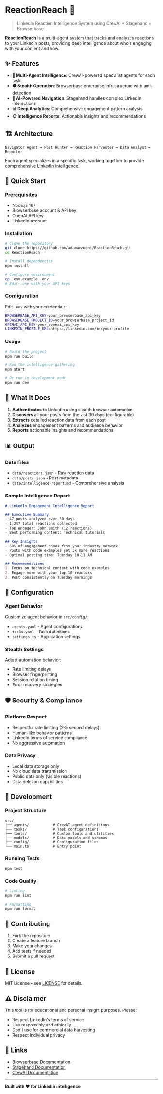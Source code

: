 # ReactionReach 🚀

> LinkedIn Reaction Intelligence System using CrewAI + Stagehand + Browserbase

**ReactionReach** is a multi-agent system that tracks and analyzes reactions to your LinkedIn posts, providing deep intelligence about who's engaging with your content and how.

## ✨ Features

- **🤖 Multi-Agent Intelligence**: CrewAI-powered specialist agents for each task
- **🕵️ Stealth Operation**: Browserbase enterprise infrastructure with anti-detection
- **🧠 AI-Powered Navigation**: Stagehand handles complex LinkedIn interactions
- **📊 Deep Analytics**: Comprehensive engagement pattern analysis
- **📋 Intelligence Reports**: Actionable insights and recommendations

## 🏗️ Architecture

```
Navigator Agent → Post Hunter → Reaction Harvester → Data Analyst → Reporter
```

Each agent specializes in a specific task, working together to provide comprehensive LinkedIn intelligence.

## 🚀 Quick Start

### Prerequisites

- Node.js 18+
- Browserbase account & API key
- OpenAI API key
- LinkedIn account

### Installation

```bash
# Clone the repository
git clone https://github.com/adamanzuoni/ReactionReach.git
cd ReactionReach

# Install dependencies
npm install

# Configure environment
cp .env.example .env
# Edit .env with your API keys
```

### Configuration

Edit `.env` with your credentials:

```bash
BROWSERBASE_API_KEY=your_browserbase_api_key
BROWSERBASE_PROJECT_ID=your_browserbase_project_id
OPENAI_API_KEY=your_openai_api_key
LINKEDIN_PROFILE_URL=https://linkedin.com/in/your-profile
```

### Usage

```bash
# Build the project
npm run build

# Run the intelligence gathering
npm start

# Or run in development mode
npm run dev
```

## 🎯 What It Does

1. **Authenticates** to LinkedIn using stealth browser automation
2. **Discovers** all your posts from the last 30 days (configurable)
3. **Extracts** detailed reaction data from each post
4. **Analyzes** engagement patterns and audience behavior
5. **Reports** actionable insights and recommendations

## 📊 Output

### Data Files
- `data/reactions.json` - Raw reaction data
- `data/posts.json` - Post metadata
- `data/intelligence-report.md` - Comprehensive analysis

### Sample Intelligence Report

```markdown
# LinkedIn Engagement Intelligence Report

## Executive Summary
- 47 posts analyzed over 30 days
- 1,247 total reactions collected
- Top engager: John Smith (12 reactions)
- Best performing content: Technical tutorials

## Key Insights
- 68% of engagement comes from your industry network
- Posts with code examples get 3x more reactions
- Optimal posting time: Tuesday 10-11 AM

## Recommendations
1. Focus on technical content with code examples
2. Engage more with your top 10 reactors
3. Post consistently on Tuesday mornings
```

## 🔧 Configuration

### Agent Behavior
Customize agent behavior in `src/config/`:
- `agents.yaml` - Agent configurations
- `tasks.yaml` - Task definitions
- `settings.ts` - Application settings

### Stealth Settings
Adjust automation behavior:
- Rate limiting delays
- Browser fingerprinting
- Session rotation timing
- Error recovery strategies

## 🛡️ Security & Compliance

### Platform Respect
- Respectful rate limiting (2-5 second delays)
- Human-like behavior patterns
- LinkedIn terms of service compliance
- No aggressive automation

### Data Privacy
- Local data storage only
- No cloud data transmission
- Public data only (visible reactions)
- Data deletion capabilities

## 🧪 Development

### Project Structure

```
src/
├── agents/           # CrewAI agent definitions
├── tasks/            # Task configurations  
├── tools/            # Custom tools and utilities
├── models/           # Data models and schemas
├── config/           # Configuration files
└── main.ts           # Entry point
```

### Running Tests

```bash
npm test
```

### Code Quality

```bash
# Linting
npm run lint

# Formatting
npm run format
```

## 🤝 Contributing

1. Fork the repository
2. Create a feature branch
3. Make your changes
4. Add tests if needed
5. Submit a pull request

## 📄 License

MIT License - see [LICENSE](LICENSE) for details.

## ⚠️ Disclaimer

This tool is for educational and personal insight purposes. Please:
- Respect LinkedIn's terms of service
- Use responsibly and ethically
- Don't use for commercial data harvesting
- Respect individual privacy

## 🔗 Links

- [Browserbase Documentation](https://docs.browserbase.com)
- [Stagehand Documentation](https://docs.stagehand.dev)
- [CrewAI Documentation](https://docs.crewai.com)

---

**Built with ❤️ for LinkedIn intelligence**